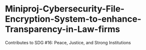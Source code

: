 # Miniproj-Cybersecurity-File-Encryption-System-to-enhance-Transparency-in-Law-firms
Contributes to SDG #16: Peace, Justice, and Strong Institutions
